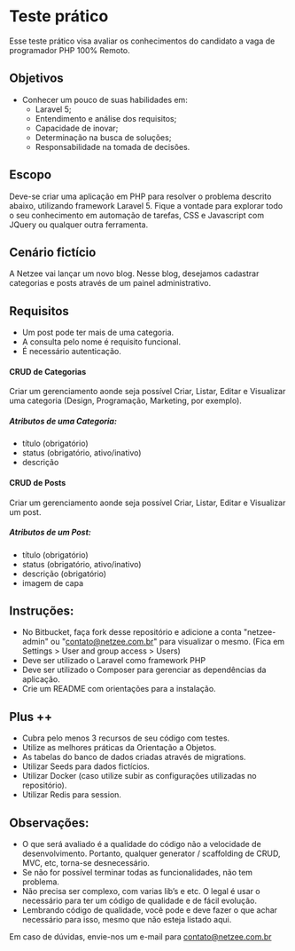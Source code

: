 # Teste prático

Esse teste prático visa avaliar os conhecimentos do candidato a vaga de programador PHP 100% Remoto.

## Objetivos
  - Conhecer um pouco de suas habilidades em:
    - Laravel 5;
    - Entendimento e análise dos requisitos;
    - Capacidade de inovar;
    - Determinação na busca de soluções;
    - Responsabilidade na tomada de decisões.
    
## Escopo
Deve-se criar uma aplicação em PHP para resolver o problema descrito abaixo, utilizando framework Laravel 5. 
Fique a vontade para explorar todo o seu conhecimento em automação de tarefas, CSS e Javascript com JQuery ou qualquer
 outra ferramenta.
 

## Cenário fictício
A Netzee vai lançar um novo blog. Nesse blog, desejamos cadastrar categorias e posts através de um painel 
administrativo.
 

## Requisitos
- Um post pode ter mais de uma categoria.
- A consulta pelo nome é requisito funcional.
- É necessário autenticação.


#### CRUD de Categorias
Criar um gerenciamento aonde seja possível Criar, Listar, Editar e Visualizar uma categoria (Design, Programação, 
Marketing, por exemplo). 

##### Atributos de uma Categoria:
- título (obrigatório)
- status (obrigatório, ativo/inativo)
- descrição


#### CRUD de Posts
Criar um gerenciamento aonde seja possível Criar, Listar, Editar e Visualizar um post. 

##### Atributos de um Post:
- título (obrigatório)
- status (obrigatório, ativo/inativo)
- descrição (obrigatório)
- imagem de capa


## Instruções:

- No Bitbucket, faça fork desse repositório e adicione a conta "netzee-admin" ou "contato@netzee.com.br" para 
visualizar o mesmo. (Fica em Settings > User and group access > Users)
- Deve ser utilizado o Laravel como framework PHP
- Deve ser utilizado o Composer para gerenciar as dependências da aplicação. 
- Crie um README com orientações para a instalação.


## Plus ++ 
- Cubra pelo menos 3 recursos de seu código com testes.
- Utilize as melhores práticas da Orientação a Objetos.
- As tabelas do banco de dados criadas através de migrations.
- Utilizar Seeds para dados fictícios.
- Utilizar Docker (caso utilize subir as configurações utilizadas no repositório).
- Utilizar Redis para session.


## Observações:

- O que será avaliado é a qualidade do código não a velocidade de desenvolvimento. Portanto, qualquer 
generator / scaffolding de CRUD, MVC, etc, torna-se desnecessário. 
- Se não for possível terminar todas as funcionalidades, não tem problema.
- Não precisa ser complexo, com varias lib’s e etc. O legal é usar o necessário para ter um código de qualidade
 e de fácil evolução. 
- Lembrando código de qualidade, você pode e deve fazer o que achar necessário para isso, mesmo que não esteja listado
 aqui. 



Em caso de dúvidas, envie-nos um e-mail para contato@netzee.com.br